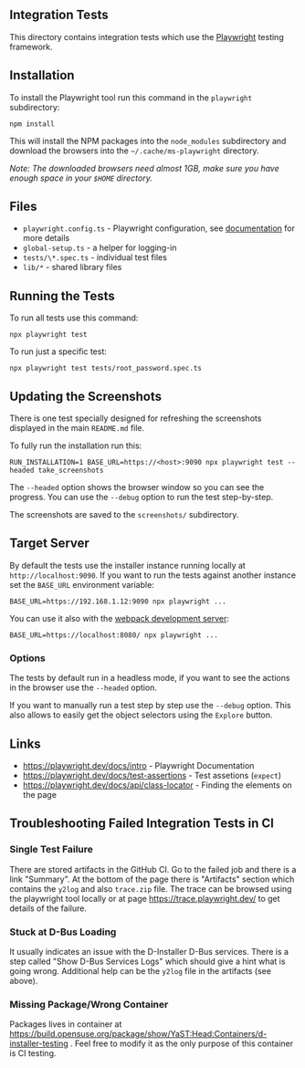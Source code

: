 ## Integration Tests

This directory contains integration tests which use the [Playwright](
https://playwright.dev/) testing framework.

## Installation

To install the Playwright tool run this command in the `playwright` subdirectory:

```shell
npm install
```

This will install the NPM packages into the `node_modules` subdirectory
and download the browsers into the `~/.cache/ms-playwright` directory.

*Note: The downloaded browsers need almost 1GB, make sure you have enough
space in your `$HOME` directory.*

## Files

- `playwright.config.ts` - Playwright configuration, see [documentation](
  https://playwright.dev/docs/test-configuration) for more details
- `global-setup.ts` - a helper for logging-in
- `tests/\*.spec.ts` - individual test files
- `lib/*` - shared library files

## Running the Tests

To run all tests use this command:

```
npx playwright test
```

To run just a specific test:

```
npx playwright test tests/root_password.spec.ts
```

## Updating the Screenshots

There is one test specially designed for refreshing the screenshots displayed
in the main `README.md` file.

To fully run the installation run this:

```
RUN_INSTALLATION=1 BASE_URL=https://<host>:9090 npx playwright test --headed take_screenshots
```

The `--headed` option shows the browser window so you can see the progress.
You can use the `--debug` option to run the test step-by-step.

The screenshots are saved to the `screenshots/` subdirectory.

## Target Server

By default the tests use the installer instance running locally at
`http://localhost:9090`. If you want to run the tests against
another instance set the `BASE_URL` environment variable:

```
BASE_URL=https://192.168.1.12:9090 npx playwright ...
```

You can use it also with the [webpack development server](
../web/README.md#using-a-development-server):

```
BASE_URL=https://localhost:8080/ npx playwright ...
```

### Options

The tests by default run in a headless mode, if you want to see the actions
in the browser use the `--headed` option.

If you want to manually run a test step by step use the `--debug` option. This
also allows to easily get the object selectors using the `Explore` button.

## Links

- https://playwright.dev/docs/intro - Playwright Documentation
- https://playwright.dev/docs/test-assertions - Test assetions (`expect`)
- https://playwright.dev/docs/api/class-locator - Finding the elements on the page

## Troubleshooting Failed Integration Tests in CI

### Single Test Failure

There are stored artifacts in the GitHub CI. Go to the failed job and there is
a link "Summary". At the bottom of the page there is "Artifacts" section which
contains the `y2log` and also `trace.zip` file. The trace can be browsed using
the playwright tool locally or at page https://trace.playwright.dev/ to get
details of the failure.

### Stuck at D-Bus Loading

It usually indicates an issue with the D-Installer D-Bus services. There is a step
called "Show D-Bus Services Logs" which should give a hint what is going wrong.
Additional help can be the `y2log` file in the artifacts (see above).

### Missing Package/Wrong Container

Packages lives in container at https://build.opensuse.org/package/show/YaST:Head:Containers/d-installer-testing .
Feel free to modify it as the only purpose of this container is CI testing.
